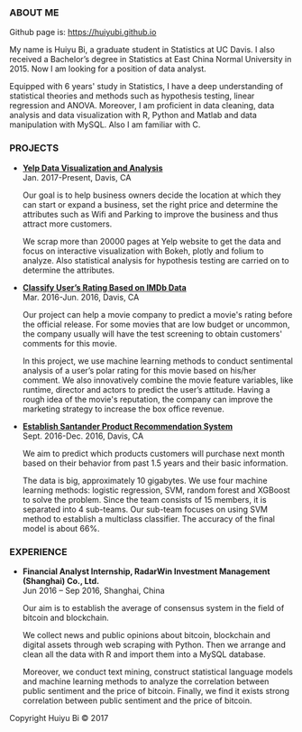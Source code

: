 <h3> ABOUT ME </h3> Github page is: <a href='https://huiyubi.github.io'>https://huiyubi.github.io</a>

<p>My name is Huiyu Bi, a graduate student in Statistics at UC Davis. I also received a Bachelor’s degree in Statistics at East China Normal University in 2015. Now I am looking for a position of data analyst.<p>
                
<p>Equipped with 6 years' study in Statistics, I have a deep understanding of statistical theories and methods such as hypothesis testing, linear regression and ANOVA. Moreover, I am proficient in data cleaning, data analysis and data visualization with R, Python and Matlab and data manipulation with MySQL. Also I am familiar with C. </p> 

<h3> PROJECTS </h3>
<ul>
<li><a href="https://miaoelenawang.github.io/STA-141B-Final-Project/"><strong>Yelp Data Visualization and Analysis</strong></a><br>
Jan. 2017-Present, Davis, CA   
 <p>
 Our goal is to help business owners decide the location at which they can start or expand a business, set the right price and determine the attributes such as Wifi and Parking to improve the business and thus attract more customers.</p>
 <p>
 We scrap more than 20000 pages at Yelp website to get the data and focus on interactive visualization with Bokeh, plotly and folium to analyze. Also statistical analysis for hypothesis testing are carried on to determine the attributes.</p>
</li>


<li><strong><a href='Project/IMDb/IMDb_ppt.pdf'>Classify User’s Rating Based on IMDb Data</a></strong><br>
Mar. 2016-Jun. 2016, Davis, CA
<p>
Our project can help a movie company to predict a movie's rating before the official release. For some movies that are low budget or uncommon, the company usually will have the test screening to obtain customers' comments for this movie.</p>
<p> 
In this project, we use machine learning methods to conduct sentimental analysis of a user’s polar rating for this movie based on his/her comment. We also innovatively combine the movie feature variables, like runtime, director and actors to predict the user’s attitude. Having a rough idea of the movie's reputation, the company can improve the marketing strategy to increase the box office revenue.</p>
</li>

<li><strong><a href='Project/Recommendation/Recommendation_ppt.pdf'>Establish Santander Product Recommendation System</a></strong><br>
Sept. 2016-Dec. 2016, Davis, CA
<p>
We aim to predict which products customers will purchase next month based on their behavior from past 1.5 years and their basic information. </p>

<p>The data is big, approximately 10 gigabytes. We use four machine learning methods: logistic regression, SVM, random forest and XGBoost to solve the problem. Since the team consists of 15 members, it is separated into 4 sub-teams. Our sub-team focuses on using SVM method to establish a multiclass classifier. The accuracy of the final model is about 66%.</p>
</li>
</ul>

<h3> EXPERIENCE </h3>
<ul>
<li><strong>Financial Analyst Internship, RadarWin Investment Management (Shanghai) Co., Ltd.</strong><br>
Jun 2016 – Sep 2016, Shanghai, China
   
<p>Our aim is to establish the average of consensus system in the field of bitcoin and blockchain. </p>
<p>We collect news and public opinions about bitcoin, blockchain and digital assets through web scraping with Python. Then we arrange and clean all the data with R and import them into a MySQL database.</p>
<p>Moreover, we conduct text mining, construct statistical language models and machine learning methods to analyze the correlation between public sentiment and the price of bitcoin. Finally, we find it exists strong correlation between public sentiment and the price of bitcoin.</p>
</li>
</ul>     
<p>Copyright Huiyu Bi &copy; 2017</p>


